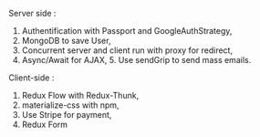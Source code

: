 Server side :

1. Authentification with Passport and GoogleAuthStrategy,
2. MongoDB to save User,
3. Concurrent server and client run with proxy for redirect,
4. Async/Await for AJAX, 5. Use sendGrip to send mass emails.

Client-side :

1. Redux Flow with Redux-Thunk,
2. materialize-css with npm,
3. Use Stripe for payment,
4. Redux Form
